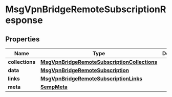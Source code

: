 
# MsgVpnBridgeRemoteSubscriptionResponse

## Properties
Name | Type | Description | Notes
------------ | ------------- | ------------- | -------------
**collections** | [**MsgVpnBridgeRemoteSubscriptionCollections**](MsgVpnBridgeRemoteSubscriptionCollections.md) |  |  [optional]
**data** | [**MsgVpnBridgeRemoteSubscription**](MsgVpnBridgeRemoteSubscription.md) |  |  [optional]
**links** | [**MsgVpnBridgeRemoteSubscriptionLinks**](MsgVpnBridgeRemoteSubscriptionLinks.md) |  |  [optional]
**meta** | [**SempMeta**](SempMeta.md) |  | 



